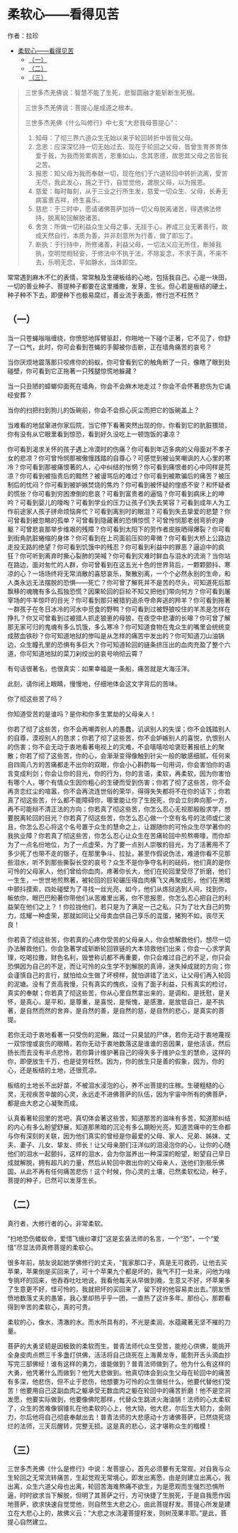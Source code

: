# 柔软心——看得见苦

作者：拉珍

- [柔软心——看得见苦](#柔软心看得见苦)
  - [（一）](#一)
  - [（二）](#二)
  - [（三）](#三)

> 三世多杰羌佛说：智慧不能了生死，悲智圆融才能斩断生死根。
>
> 三世多杰羌佛说：菩提心是成道之根本。
>
> 三世多杰羌佛《什么叫修行》中七支“大悲我母菩提心”：
>
> 1. 知母：了彻三界六道众生无始以来于轮回转折中皆我父母。
> 2. 念恩：应深深忆持一切无始过去、现在于轮回之父母，皆曾生育养育体爱于我，为我而劳累病苦，恩重如山，念其恩德，故思其父母之苦皆我之苦。
> 3. 报恩：知父母为我而奉献一切，现在他们于六道轮回中转折流离，受苦无尽，我此发心，施之于行，自觉觉他，渡脱父母，以为报恩。
> 4. 慈爱：每时每刻，从于三业之行所生发，慈爱一切众生、父母，长寿无病富贵吉祥，终生喜乐。
> 5. 慈悲：于三时中，愿请诸佛菩萨加持一切父母脱离诸苦，得遇佛法修持，脱离轮回解脱诸苦。
> 6. 舍贪：所做一切利益众生父母之事，无挂于心，养成三业无著善行，故成天然自行，本质为善，并非刻意所为行善，做了即忘了。
> 7. 断执：于行持中，所修诸善，利益父母，一切法义应无所住，断掉我执，空明觉相轻安，于修法中不执于法，不除妄念，不求于真，不来不去，乐明无念，平如静水，当体即空。

常常遇到麻木不仁的表情，常常触及生硬板结的心地，包括我自己。心是一块田，一切的善业种子、菩提种子都要在这里播撒，发芽，生长。但心若是板结的硬土，种子种不下去，即便种下也极易腐烂，善业流于表面，修行岂不枉然？

## （一）

当一只苍蝇嗡嗡缠绕，你愤怒地挥臂驱赶，你啪地一下碰个正著，它不见了，你舒了一口气，此时，你可会看到苍蝇的手脚被你击断，正在墙角痛苦的哀号？

当你厌烦地震落那只咬疼你的蚂蚁，你可曾看到它的触角断了一只，像瞎了眼到处碰壁，你可看到它正拖著一只残腿惊慌地躲藏？

当一只丑陋的蟑螂仰面死在墙角，你会不会麻木地走过？你会不会怀著悲伤为它诵经安葬？

当你的扫把扫到狗儿的饭碗前，你会不会担心灰尘而把它的饭碗盖上？

当难看的地鼠窜进你家后院，当它停下看著突然出现的你，你看到它的肮脏猥琐，你有没有从它眼里看到惊恐，看到好久没吃上一顿饱饭的凄凉？

你可看到渴求关怀的孩子遇上冷漠时的伤痛？你可看到年迈多病的父母面对不孝子女的悲凉？你可曾怜悯那被傲慢践踏的自尊心？可感觉到被讪笑嘲讽的人心里的寒冷？你可看到那被痛恨著的人，心中纠结的怅惘？你可看到痛恨者的心中同样是荒凉？你可看到被指责后的黯然？被谩骂后的难过？你可看到被欺骗后的痛苦？被压制后的忧闷？你可看到被妒嫉焚烧的焦灼？你可看到被怀疑的惶惑不安？和怀疑者的慌张？你可看到穷困潦倒的悲哀？可看到富贵者的逼恼？你可看到病床上的呻吟？可看到婴儿的嚎啕？可看到学业的压力让孩子们失去笑容？可看到成年人为工作前途家人孩子拼命烦恼奔忙？可看到离别时的眼泪？可看到失去挚爱的悲楚？你可曾看到被忽略的孤单？可曾看到隐藏著的恐惧惊慌？可曾怜悯那老弱弯折的身躯？可曾悲哀那举步维艰的残障？你可看到太阳下的劳作者皮肤晒得爆裂？你可看到街角肮脏蜷缩的身体？你可看到在上司面前压抑的卑微？你可看到大桥上公路边走投无路的绝望？你可看到饥饿中的残忍？你可看到利益中的罪恶？逼迫中的疯狂？你可听到离弃时撕心裂肺的哭喊？你可看到灾难时鲜血与泪水的流淌？当你站在路边，面对匆忙的人群，你可曾看到在这五光十色的世界背后，一颗颗颤抖、寒凉的心？一场场终将无常消散的喜怒哀乐，聚散别离，一个个必然永别的生命，和人类永远无法摆脱的恐惧——死亡？你可曾了解死并不是苦的尽头，可知道死后那飘移的魂魄有多么孤独恐慌？因果轮回的巨轮不知又把他们带向何方？你可看到屠宰场的牛羊惊吓的目光？你可看到那只被猎豹追杀夺命奔逃的羚羊？你可看到拖著一群孩子在冬日冰冷的河水中觅食的野鸭？你可看到过被野狼咬住的羊羔是怎样在挣扎？你又可曾看到过被猎人抓走狼崽的母狼，在夜空中悲凄的长嗥？你可曾了解那无家可归的鬼魂有多么饥饿，多么寒冷？你可知道食物在鬼众生的嘴里会统统变成脓血铁砂？你可知道地狱的惨叫是从怎样的痛苦中发出的？你可知道刀山油锅边，众生瞳孔里的恐惧有多巨大？你可知道轮回的链条挤压出的血肉充盈了整个六道，你可知道地狱的菜刀剁绞出的哀号响彻云霄？

有句话很著名，也很真实：如果幸福是一条船，痛苦就是大海汪洋。

此刻，请你闭上眼睛，慢慢地，仔细地体会这文字背后的苦味。

你了彻这些苦了吗？

你知道受苦的是谁吗？是你和你多生累劫的父母亲人！

你若了彻了这些苦，你不会再嘲弄别人的愚蠢，讥讽别人的失误；你不会践踏别人的自尊，漠视别人的恳求；你若了彻了这些苦，你不会妒嫉别人的喜悦，仇恨别人的伤害；你不会无动于衷地看著电视上的灾难，不会嘻嘻哈哈褒贬著报纸上的聚散；你若了彻了这些苦，你的心，会渐渐变得像触到针尖一般的敏感细腻，任何来自四周八方的苦痛都走不出你的双眼，你会小心斟酌每一句用词，你会害怕你的语言变成利剑；你会让你的目光，你的行为，你的言语，柔软，再柔软，因为你害怕有哪个人，哪个有情众生因你粗心的生硬而受到伤害；你若了彻了这些苦，你不会再贪恋红尘的喧嚣，你不会再流连世俗的荣华，得得失失都将不在你的话下；你若真了彻这些苦，什么都不能障碍你，哪里能让你了生脱死，你会立刻奔向那一方，再不可能辩不清正法的方向；你若真了彻这些苦，你怎么忍心无视那殷殷求学，想要脱离轮回的目光？你若真了彻这些苦，你怎么忍心做一个空有名号的法师或仁波且，你怎么忍心将这个名号置于众生的慧命之上，让跟随你的可怜众生尽学著你的我执业障？你若真了彻这些苦，你怎么忍心让众生在苦痛轮回中煎熬嘶嚎，而你却为了一点名份地位，为了一点虚荣，为了要一点别人崇敬的目光，为了活著用不了多少死了也带不走的银子，在那里争斗、拉扯，甚至作假说伪法，难道你看不见那些泪水，听不到那些撕裂长空的哀号？众生不是你争夺名利的砝码，他们真的是你可怜的父母家人，他们曾给你血肉，疼著你长大，他们在轮回里受尽了折磨，他们一生生，一世世地煎熬著，被轮回的巨轮碾压得血肉横飞又再聚成形，他们在黑暗中颤抖摸索，四处碰壁为了寻找一丝光亮，如今，他们从炼狱逃到人间，找到你，皈依你，眼巴巴盼著你带他们从苦难里出离，你不思报恩，你怎么忍心把自己的利益架在他们之上？！你拉拢他们，若只是为了满足一己之私，只为了壮大自己的势力，炫耀一种虚荣，那就如同让父母卖血供自己享乐的混蛋，猪狗不如，丧尽天良！

你若真了彻这些苦，你若真的心疼你受苦的父母亲人，你会想解救他们，想尽一切办法解救他们，你会急著学成斩断轮回铁链的大本领救他们出来；你会一心求学真理，吃喝拉撒，财色名利，毁誉称讥都不再重要，你只会难过自己的不足，你只会恐惧因为自己的不足，而让可怜的众生学不到解脱的真谛，迷失掉成就的方向；你会谨慎自己的言行，就怕给众生做了坏榜样，就怕讲错了法义，让父母们再入轮回的泥塘。没有了贡高我慢，只有真实的愧疚，没有了面子利益，只有真实的检讨，真实的奉献；你若真了彻这些苦，你从心里自然拿出来的，是调和，是抚慰，是关怀，是真心，是平和，是尊重，是喜悦，是惭愧，是感激，是放低自己，是不执著，是自然而然的舍弃，是自然的善，是自然的慈，是自然的悲心，是真实的菩提。

若你无动于衷地看著一只受伤的泥鳅，踏过一只臭鼠的尸体，若你无动于衷地蔑视一双惊惶或哀伤的眼睛，若你无动于衷地数落这是谁谁的恶因果，是他活该，然后扬长而去没有半点悲怜，若你算计维护著自己的得失多于维护众生的慧命，这样的你，即便放生千万，也是徒劳枉然。因为，你的放生只是善的假象，因为，你的心，还是板结的土地，还很荒凉。

板结的土地长不出好苗，不被泪水浸泡的心，养不出菩提的庄稼。生硬粗糙的心灵，无视疾苦辛酸的心灵，永远走不进佛菩萨的队伍，因为宇宙中所有的佛菩萨，都是由大悲之心凝聚而成。

认真看著轮回里的苦吧，真切体会著这些苦，知道那苦的滋味有多苦，知道那纠结的内心有多么盼望舒展，知道那黑暗的沉沦有多么期盼光亮，知道苦痛中的生命都与你有深刻的关联，因为他们真实的曾经是你最爱的父母、家人、兄弟、姊妹、丈夫、妻子、儿女、挚友、师长！让父母亲朋们汪洋似的泪浸泡你的心，让你的心随他们的泪水一起颤抖，这样的泪水，会为你滋养出一种深深的盼望，盼望自己早日成就解脱，拥有超凡的力量，然后从轮回中救出你的父母亲人，送他们到极乐佛国，从此不再有任何痛苦悲伤！这个时候，你心灵的土壤，已然柔软松动，种子，菩提的种子，已然可以发芽生长。

## （二）

真行者，大修行者的心，非常柔软。

“扫地恐伤蝼蚁命，爱惜飞蛾纱罩灯”这是玄装法师的名言，一个“恐”，一个“爱惜”尽显法师真修菩提的柔软心。

很多年前，朋友说起她学佛修行的丈夫，“我家那口子，真是无可救药，让他去买苹果，苹果倒是买回来了，可十个苹果九个都是坏的，我气不打一处来，问他为啥专挑坏的回来，他吞吞吐吐地说，我看他每天从早做到晚，生意又不好，坏苹果多了生意更不好，怪可怜的，我就把坏的买回来了，留下好的他容易卖出去。”朋友愤愤地数落丈夫的愚笨，我心里却热乎乎一团，一直热了这许多年。那份心，那颗看得到辛苦的柔软心，真的可贵。

柔软的心，像水，清澈的水。而水所具有的，不光是柔润，水蕴藏著无坚不摧的力量。

菩萨的大勇坚韧是因极致的柔软而生。普青法师代众生受苦，能挖心供佛，能挑开全身皮肉点燃三千多盏灯供佛，活活将自己烧死在上海黄龙寺，能割开舌头滴血抄写完三部佛经！谁有这样的勇力，谁能做到？普青法师做到了。他为什么有这样的大勇，他凭著什么而做到？他凭大悲做到。他真切体会到众生父母在轮回中的痛苦有多深，他悲伤，但不止于悲伤，他想要为可怜的众生做些什么，他要代替他们受苦！他要用自己这副血肉之躯承受无数血肉之躯在轮回中的痛苦折磨！他不是空洞发愿，他要实际做到，他要像佛陀那样，代替众生跳进火海油锅！法师的心太柔软了，众生的苦难像钢锥扎在他柔软的心上，他大恸，他大悲，尔后生大韧力，金刚力，尔后他将自己彻底奉献出去！普青法师的大悲感动十方诸佛菩萨，已然烧死烧烂的法师，三天后醒转，完整无损。这是真的悲心，这才堪称众生的楷模！

## （三）

三世多杰羌佛《什么是修行》中说：发菩提心，首先必须要有无常观，对自我与众生轮回之无常流转痛苦，生起觉观无常境心，即发出离愿，由是则建立出离心，我出离，众生六道父母也出离，轮回苦海难熬痛不欲生，为是愿观而生强烈恐惧所逼，时时欲求当下解脱，但明了其菩萨之行，方可快捷了生脱死，于是自我愿作因地菩萨，欲求快速自觉觉他，则自然生大悲之心，由此菩提籽发。菩提心所发是建立在大悲心上的，故佛义云：“大悲之水浇灌菩提籽发，则树茂果丰耶。”是此，菩提心自然建立。
